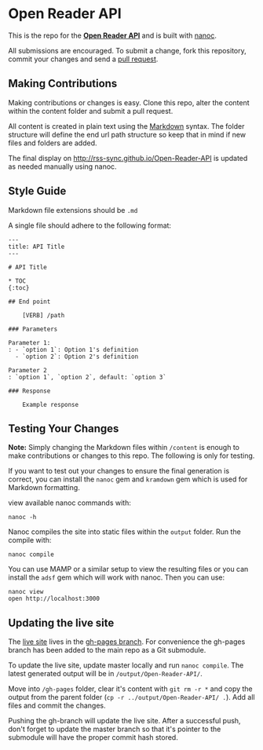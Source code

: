 # Open Reader API

This is the repo for the **[Open Reader API](http://rss-sync.github.io/Open-Reader-API/)** and is built with [nanoc](http://nanoc.ws/).

All submissions are encouraged. To submit a change, fork this repository, commit your changes and send a [pull request](https://help.github.com/articles/using-pull-requests).

## Making Contributions

Making contributions or changes is easy. Clone this repo, alter the content within the content folder and submit a pull request.

All content is created in plain text using the [Markdown](http://daringfireball.net/projects/markdown/) syntax. The folder structure will define the end url path structure so keep that in mind if new files and folders are added.

The final display on http://rss-sync.github.io/Open-Reader-API is updated as needed manually using nanoc.

## Style Guide

Markdown file extensions should be `.md`

A single file should adhere to the following format:

    ---
    title: API Title
    ---

    # API Title

    * TOC
    {:toc}

    ## End point

        [VERB] /path

    ### Parameters

    Parameter 1:
    : - `option 1`: Option 1's definition
      - `option 2`: Option 2's definition

    Parameter 2
    : `option 1`, `option 2`, default: `option 3`

    ### Response

        Example response


## Testing Your Changes

**Note:** Simply changing the Markdown files within `/content` is enough to make contributions or changes to this repo. The following is only for testing.

If you want to test out your changes to ensure the final generation is correct, you can install the `nanoc` gem and `kramdown` gem which is used for Markdown formatting.

view available nanoc commands with:

    nanoc -h

Nanoc compiles the site into static files within the `output` folder. Run the compile with:

    nanoc compile

You can use MAMP or a similar setup to view the resulting files or you can install the `adsf` gem which will work with nanoc. Then you can use:

    nanoc view
    open http://localhost:3000

## Updating the live site

The [live site](http://rss-sync.github.io/Open-Reader-API/) lives in the [gh-pages branch](https://github.com/rss-sync/Open-Reader-API/tree/gh-pages). For convenience the gh-pages branch has been added to the main repo as a Git submodule.

To update the live site, update master locally and run `nanoc compile`. The latest generated output will be in `/output/Open-Reader-API/`.

Move into `/gh-pages` folder, clear it's content with `git rm -r *` and copy the output from the parent folder (`cp -r ../output/Open-Reader-API/ .`). Add all files and commit the changes.

Pushing the gh-branch will update the live site. After a successful push, don't forget to update the master branch so that it's pointer to the submodule will have the proper commit hash stored.
